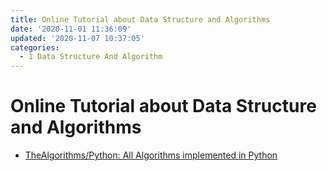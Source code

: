 ```yaml
---
title: Online Tutorial about Data Structure and Algorithms
date: '2020-11-01 11:36:09'
updated: '2020-11-07 10:37:05'
categories:
  - 1 Data Structure And Algorithm
---
```

# Online Tutorial about Data Structure and Algorithms

- [TheAlgorithms/Python: All Algorithms implemented in Python](https://github.com/TheAlgorithms/Python)

